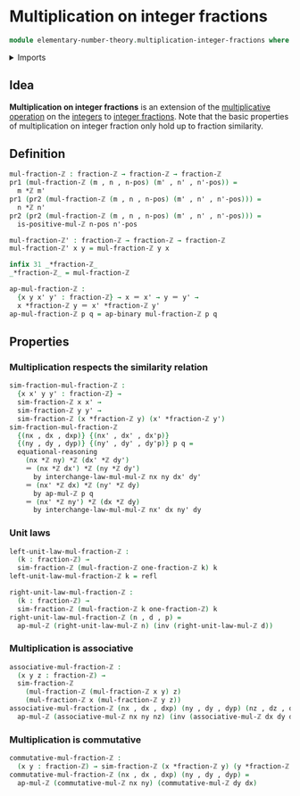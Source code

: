 # Multiplication on integer fractions

```agda
module elementary-number-theory.multiplication-integer-fractions where
```

<details><summary>Imports</summary>

```agda
open import elementary-number-theory.addition-integers
open import elementary-number-theory.integer-fractions
open import elementary-number-theory.integers
open import elementary-number-theory.multiplication-integers

open import foundation.action-on-identifications-binary-functions
open import foundation.action-on-identifications-functions
open import foundation.dependent-pair-types
open import foundation.identity-types
```

</details>

## Idea

**Multiplication on integer fractions** is an extension of the
[multiplicative operation](elementary-number-theory.multiplication-integers.md)
on the [integers](elementary-number-theory.integers.md) to
[integer fractions](elementary-number-theory.integer-fractions.md). Note that
the basic properties of multiplication on integer fraction only hold up to
fraction similarity.

## Definition

```agda
mul-fraction-ℤ : fraction-ℤ → fraction-ℤ → fraction-ℤ
pr1 (mul-fraction-ℤ (m , n , n-pos) (m' , n' , n'-pos)) =
  m *ℤ m'
pr1 (pr2 (mul-fraction-ℤ (m , n , n-pos) (m' , n' , n'-pos))) =
  n *ℤ n'
pr2 (pr2 (mul-fraction-ℤ (m , n , n-pos) (m' , n' , n'-pos))) =
  is-positive-mul-ℤ n-pos n'-pos

mul-fraction-ℤ' : fraction-ℤ → fraction-ℤ → fraction-ℤ
mul-fraction-ℤ' x y = mul-fraction-ℤ y x

infix 31 _*fraction-ℤ_
_*fraction-ℤ_ = mul-fraction-ℤ

ap-mul-fraction-ℤ :
  {x y x' y' : fraction-ℤ} → x ＝ x' → y ＝ y' →
  x *fraction-ℤ y ＝ x' *fraction-ℤ y'
ap-mul-fraction-ℤ p q = ap-binary mul-fraction-ℤ p q
```

## Properties

### Multiplication respects the similarity relation

```agda
sim-fraction-mul-fraction-ℤ :
  {x x' y y' : fraction-ℤ} →
  sim-fraction-ℤ x x' →
  sim-fraction-ℤ y y' →
  sim-fraction-ℤ (x *fraction-ℤ y) (x' *fraction-ℤ y')
sim-fraction-mul-fraction-ℤ
  {(nx , dx , dxp)} {(nx' , dx' , dx'p)}
  {(ny , dy , dyp)} {(ny' , dy' , dy'p)} p q =
  equational-reasoning
    (nx *ℤ ny) *ℤ (dx' *ℤ dy')
    ＝ (nx *ℤ dx') *ℤ (ny *ℤ dy')
      by interchange-law-mul-mul-ℤ nx ny dx' dy'
    ＝ (nx' *ℤ dx) *ℤ (ny' *ℤ dy)
      by ap-mul-ℤ p q
    ＝ (nx' *ℤ ny') *ℤ (dx *ℤ dy)
      by interchange-law-mul-mul-ℤ nx' dx ny' dy
```

### Unit laws

```agda
left-unit-law-mul-fraction-ℤ :
  (k : fraction-ℤ) →
  sim-fraction-ℤ (mul-fraction-ℤ one-fraction-ℤ k) k
left-unit-law-mul-fraction-ℤ k = refl

right-unit-law-mul-fraction-ℤ :
  (k : fraction-ℤ) →
  sim-fraction-ℤ (mul-fraction-ℤ k one-fraction-ℤ) k
right-unit-law-mul-fraction-ℤ (n , d , p) =
  ap-mul-ℤ (right-unit-law-mul-ℤ n) (inv (right-unit-law-mul-ℤ d))
```

### Multiplication is associative

```agda
associative-mul-fraction-ℤ :
  (x y z : fraction-ℤ) →
  sim-fraction-ℤ
    (mul-fraction-ℤ (mul-fraction-ℤ x y) z)
    (mul-fraction-ℤ x (mul-fraction-ℤ y z))
associative-mul-fraction-ℤ (nx , dx , dxp) (ny , dy , dyp) (nz , dz , dzp) =
  ap-mul-ℤ (associative-mul-ℤ nx ny nz) (inv (associative-mul-ℤ dx dy dz))
```

### Multiplication is commutative

```agda
commutative-mul-fraction-ℤ :
  (x y : fraction-ℤ) → sim-fraction-ℤ (x *fraction-ℤ y) (y *fraction-ℤ x)
commutative-mul-fraction-ℤ (nx , dx , dxp) (ny , dy , dyp) =
  ap-mul-ℤ (commutative-mul-ℤ nx ny) (commutative-mul-ℤ dy dx)
```
